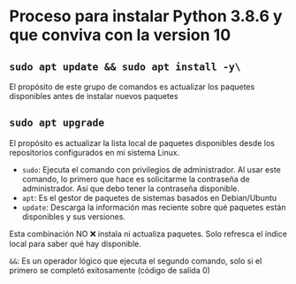 # Proceso para instalar Python 3.8.6 y que conviva con la version 10

## `sudo apt update && sudo apt install -y\` 
El propósito de este grupo de comandos es actualizar los paquetes disponibles antes de instalar nuevos paquetes

## `sudo apt upgrade`
El propósito es actualizar la lista local de paquetes disponibles desde los repositorios configurados en mi sistema Linux.

* `sudo`: Ejecuta el comando con privilegios de administrador. Al usar este comando, lo primero que hace es solicitarme la contraseña de administrador. Asi que debo tener la contraseña disponible.
* `apt`: Es el gestor de paquetes de sistemas basados en Debian/Ubuntu
* `update`: Descarga la información mas reciente sobre qué paquetes están disponibles y sus versiones.

Esta combinación NO ❌ instala ni actualiza paquetes. Solo refresca el índice local para saber qué hay disponible.

`&&`: Es un operador lógico que ejecuta el segundo comando, solo si el primero se completó exitosamente (código de salida 0)
